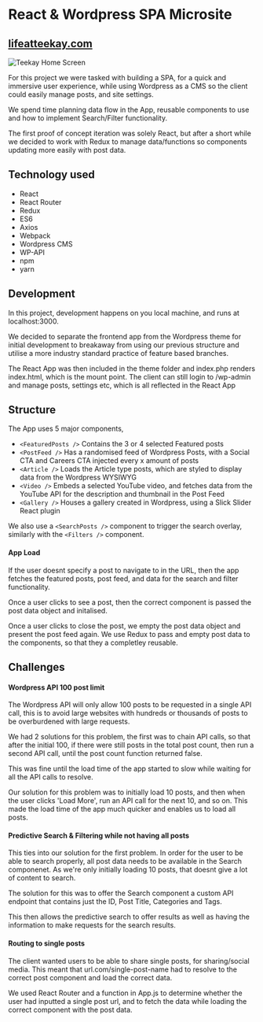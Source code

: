 # **React & Wordpress SPA Microsite** #
## [lifeatteekay.com](http://lifeatteekay.com/)


![Teekay Home Screen](http://i.imgur.com/eOlV9eH.png "Teekay Home Screen")

For this project we were tasked with building a SPA, for a quick and immersive user experience, while using Wordpress as a CMS so the client could easily manage posts, and site settings.

We spend time planning data flow in the App, reusable components to use and how to implement Search/Filter functionality.

The first proof of concept iteration was solely React, but after a short while we decided to work with Redux to manage data/functions so components updating more easily with post data.

## Technology used 
* React 
* React Router
* Redux
* ES6
* Axios
* Webpack
* Wordpress CMS
* WP-API
* npm
* yarn

## Development
In this project, development happens on you local machine, and runs at localhost:3000. 

We decided to separate the frontend app from the Wordpress theme for initial development to breakaway from using our previous structure and utilise a more industry standard practice of feature based branches.

The React App was then included in the theme folder and index.php renders index.html, which is the mount point. The client can still login to /wp-admin and manage posts, settings etc, which is all reflected in the React App

## Structure
The App uses 5 major components,
* `<FeaturedPosts />` Contains the 3 or 4 selected Featured posts
* `<PostFeed />` Has a randomised feed of Wordpress Posts, with a Social CTA and Careers CTA injected every x amount of posts
* `<Article />` Loads the Article type posts, which are styled to display data from the Wordpress WYSIWYG
* `<Video />` Embeds a selected YouTube video, and fetches data from the YouTube API for the description and thumbnail in the Post Feed
* `<Gallery />` Houses a gallery created in Wordpress, using a Slick Slider React plugin

We also use a `<SearchPosts />` component to trigger the search overlay, similarly with the `<Filters />` component. 

#### App Load
If the user doesnt specify a post to navigate to in the URL, then the app fetches the featured posts, post feed, and data for the search and filter functionality. 

Once a user clicks to see a post, then the correct component is passed the post data object and initalised. 

Once a user clicks to close the post, we empty the post data object and present the post feed again.
We use Redux to pass and empty post data to the components, so that they a completley reusable. 

## Challenges
#### Wordpress API 100 post limit
The Wordpress API will only allow 100 posts to be requested in a single API call, this is to avoid large websites with hundreds or thousands of posts to be overburdened with large requests.

We had 2 solutions for this problem, the first was to chain API calls, so that after the initial 100, if there were still posts in the total post count, then run a second API call, until the post count function returned false. 

This was fine until the load time of the app started to slow while waiting for all the API calls to resolve.

Our solution for this problem was to initially load 10 posts, and then when the user clicks 'Load More', run an API call for the next 10, and so on. This made the load time of the app much quicker and enables us to load all posts.

#### Predictive Search & Filtering while not having all posts
This ties into our solution for the first problem. In order for the user to be able to search properly, all post data needs to be available in the Search componenet. As we're only initially loading 10 posts, that doesnt give a lot of content to search. 

The solution for this was to offer the Search component a custom API endpoint that contains just the ID, Post Title, Categories and Tags.

This then allows the predictive search to offer results as well as having the information to make requests for the search results.

#### Routing to single posts
The client wanted users to be able to share single posts, for sharing/social media. This meant that url.com/single-post-name had to resolve to the correct post component and load the correct data.

We used React Router and a function in App.js to determine whether the user had inputted a single post url, and to fetch the data while loading the correct component with the post data.

